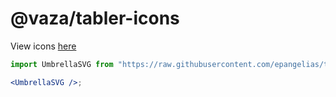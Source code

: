 # @vaza/tabler-icons

View icons [here](https://demo-preview-icons.deno.dev/)

```js
import UmbrellaSVG from "https://raw.githubusercontent.com/epangelias/tabler-icons/refs/heads/main/filled/umbrella.tsx";
```

```jsx
<UmbrellaSVG />;
```
